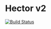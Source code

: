# Hector v2

[![Build Status](https://travis-ci.org/hectorhep/hector2.svg?branch=master)](https://travis-ci.org/hectorhep/hector2)
